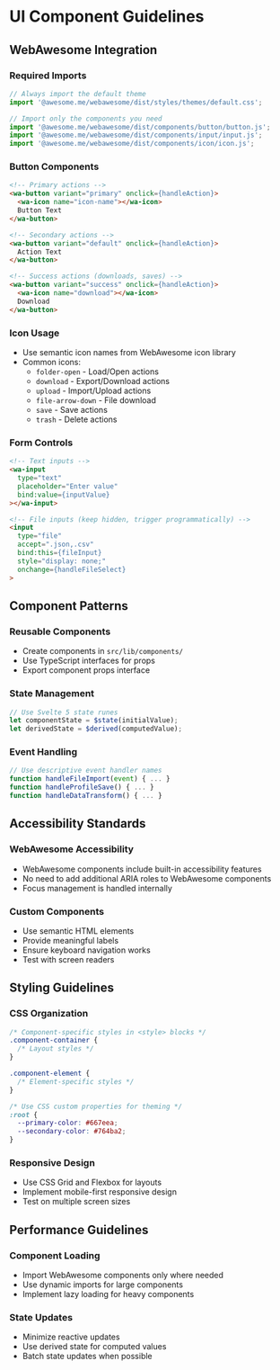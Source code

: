 # UI Component Guidelines

## WebAwesome Integration

### Required Imports
```javascript
// Always import the default theme
import '@awesome.me/webawesome/dist/styles/themes/default.css';

// Import only the components you need
import '@awesome.me/webawesome/dist/components/button/button.js';
import '@awesome.me/webawesome/dist/components/input/input.js';
import '@awesome.me/webawesome/dist/components/icon/icon.js';
```

### Button Components
```html
<!-- Primary actions -->
<wa-button variant="primary" onclick={handleAction}>
  <wa-icon name="icon-name"></wa-icon>
  Button Text
</wa-button>

<!-- Secondary actions -->
<wa-button variant="default" onclick={handleAction}>
  Action Text
</wa-button>

<!-- Success actions (downloads, saves) -->
<wa-button variant="success" onclick={handleAction}>
  <wa-icon name="download"></wa-icon>
  Download
</wa-button>
```

### Icon Usage
- Use semantic icon names from WebAwesome icon library
- Common icons:
  - `folder-open` - Load/Open actions
  - `download` - Export/Download actions  
  - `upload` - Import/Upload actions
  - `file-arrow-down` - File download
  - `save` - Save actions
  - `trash` - Delete actions

### Form Controls
```html
<!-- Text inputs -->
<wa-input 
  type="text" 
  placeholder="Enter value"
  bind:value={inputValue}
></wa-input>

<!-- File inputs (keep hidden, trigger programmatically) -->
<input 
  type="file" 
  accept=".json,.csv"
  bind:this={fileInput}
  style="display: none;"
  onchange={handleFileSelect}
>
```

## Component Patterns

### Reusable Components
- Create components in `src/lib/components/`
- Use TypeScript interfaces for props
- Export component props interface

### State Management
```javascript
// Use Svelte 5 state runes
let componentState = $state(initialValue);
let derivedState = $derived(computedValue);
```

### Event Handling
```javascript
// Use descriptive event handler names
function handleFileImport(event) { ... }
function handleProfileSave() { ... }
function handleDataTransform() { ... }
```

## Accessibility Standards

### WebAwesome Accessibility
- WebAwesome components include built-in accessibility features
- No need to add additional ARIA roles to WebAwesome components
- Focus management is handled internally

### Custom Components
- Use semantic HTML elements
- Provide meaningful labels
- Ensure keyboard navigation works
- Test with screen readers

## Styling Guidelines

### CSS Organization
```css
/* Component-specific styles in <style> blocks */
.component-container {
  /* Layout styles */
}

.component-element {
  /* Element-specific styles */
}

/* Use CSS custom properties for theming */
:root {
  --primary-color: #667eea;
  --secondary-color: #764ba2;
}
```

### Responsive Design
- Use CSS Grid and Flexbox for layouts
- Implement mobile-first responsive design
- Test on multiple screen sizes

## Performance Guidelines

### Component Loading
- Import WebAwesome components only where needed
- Use dynamic imports for large components
- Implement lazy loading for heavy components

### State Updates
- Minimize reactive updates
- Use derived state for computed values
- Batch state updates when possible
